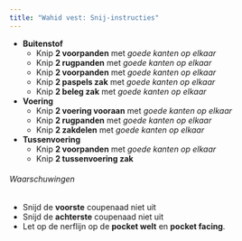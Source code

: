 ```yaml
---
title: "Wahid vest: Snij-instructies"
---
```


- **Buitenstof**
  - Knip **2 voorpanden** met _goede kanten op elkaar_
  - Knip **2 rugpanden** met _goede kanten op elkaar_
  - Knip **2 voorpanden** met _goede kanten op elkaar_
  - Knip **2 paspels zak** met _goede kanten op elkaar_
  - Knip **2 beleg zak** met _goede kanten op elkaar_
- **Voering**
  - Knip **2 voering vooraan** met _goede kanten op elkaar_
  - Knip **2 rugpanden** met _goede kanten op elkaar_
  - Knip **2 zakdelen** met _goede kanten op elkaar_
- **Tussenvoering**
  - Knip **2 voorpanden** met _goede kanten op elkaar_
  - Knip **2 tussenvoering zak**

<Warning>

###### Waarschuwingen

- Snijd de **voorste** coupenaad niet uit
- Snijd de **achterste** coupenaad niet uit
- Let op de nerflijn op de **pocket welt** en **pocket facing**.

</Warning>
